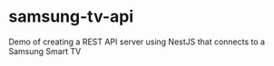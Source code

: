# samsung-tv-api
Demo of creating a REST API server using NestJS that connects to a Samsung Smart TV

